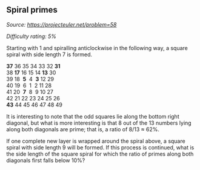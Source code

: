 Spiral primes
-------------

*Source: https://projecteuler.net/problem=58*


*Difficulty rating: 5%*

Starting with 1 and spiralling anticlockwise in the following way, a
square spiral with side length 7 is formed.

**37** 36 35 34 33 32 **31**\
 38 **17** 16 15 14 **13** 30\
 39 18  **5**  4  **3** 12 29\
 40 19  6  1  2 11 28\
 41 20  **7**  8  9 10 27\
 42 21 22 23 24 25 26\
**43** 44 45 46 47 48 49

It is interesting to note that the odd squares lie along the bottom
right diagonal, but what is more interesting is that 8 out of the 13
numbers lying along both diagonals are prime; that is, a ratio of 8/13 ≈
62%.

If one complete new layer is wrapped around the spiral above, a square
spiral with side length 9 will be formed. If this process is continued,
what is the side length of the square spiral for which the ratio of
primes along both diagonals first falls below 10%?
